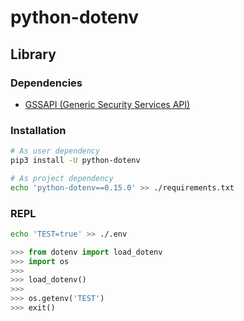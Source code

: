 # python-dotenv

## Library

### Dependencies

- [GSSAPI (Generic Security Services API)](/gssapi.md)

### Installation

```sh
# As user dependency
pip3 install -U python-dotenv

# As project dependency
echo 'python-dotenv==0.15.0' >> ./requirements.txt
```

### REPL

```sh
echo 'TEST=true' >> ./.env
```

```py
>>> from dotenv import load_dotenv
>>> import os
>>>
>>> load_dotenv()
>>>
>>> os.getenv('TEST')
>>> exit()
```
